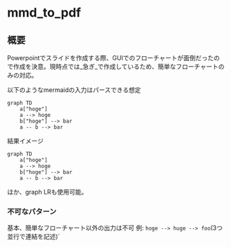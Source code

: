 # mmd_to_pdf

## 概要

Powerpointでスライドを作成する際、GUIでのフローチャートが面倒だったので作成を決意。現時点では_急ぎ_で作成しているため、簡単なフローチャートのみの対応。

以下のようなmermaidの入力はパースできる想定

```plaintext
graph TD
    a["hoge"]
    a --> hoge
    b["hoge"] --> bar
    a -- b --> bar
```

結果イメージ
```mermaid
graph TD
    a["hoge"]
    a --> hoge
    b["hoge"] --> bar
    a -- b --> bar
```

ほか、graph LRも使用可能。

### 不可なパターン

基本、簡単なフローチャート以外の出力は不可
例: `hoge --> huge --> foo`(3つ並行で連結を記述)`
